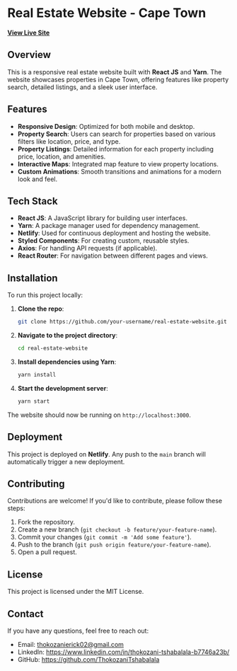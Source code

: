 
# Real Estate Website - Cape Town

[**View Live Site**](https://real-estate-website-cape-town.netlify.app/)

## Overview

This is a responsive real estate website built with **React JS** and **Yarn**. The website showcases properties in Cape Town, offering features like property search, detailed listings, and a sleek user interface.

## Features

- **Responsive Design**: Optimized for both mobile and desktop.
- **Property Search**: Users can search for properties based on various filters like location, price, and type.
- **Property Listings**: Detailed information for each property including price, location, and amenities.
- **Interactive Maps**: Integrated map feature to view property locations.
- **Custom Animations**: Smooth transitions and animations for a modern look and feel.

## Tech Stack

- **React JS**: A JavaScript library for building user interfaces.
- **Yarn**: A package manager used for dependency management.
- **Netlify**: Used for continuous deployment and hosting the website.
- **Styled Components**: For creating custom, reusable styles.
- **Axios**: For handling API requests (if applicable).
- **React Router**: For navigation between different pages and views.

## Installation

To run this project locally:

1. **Clone the repo**:
    ```bash
    git clone https://github.com/your-username/real-estate-website.git
    ```

2. **Navigate to the project directory**:
    ```bash
    cd real-estate-website
    ```

3. **Install dependencies using Yarn**:
    ```bash
    yarn install
    ```

4. **Start the development server**:
    ```bash
    yarn start
    ```

The website should now be running on `http://localhost:3000`.

## Deployment

This project is deployed on **Netlify**. Any push to the `main` branch will automatically trigger a new deployment.

## Contributing

Contributions are welcome! If you'd like to contribute, please follow these steps:

1. Fork the repository.
2. Create a new branch (`git checkout -b feature/your-feature-name`).
3. Commit your changes (`git commit -m 'Add some feature'`).
4. Push to the branch (`git push origin feature/your-feature-name`).
5. Open a pull request.

## License

This project is licensed under the MIT License.

## Contact

If you have any questions, feel free to reach out:

- Email: thokozanierick02@gmail.com
- LinkedIn: https://www.linkedin.com/in/thokozani-tshabalala-b7746a23b/
- GitHub: https://github.com/ThokozaniTshabalala
